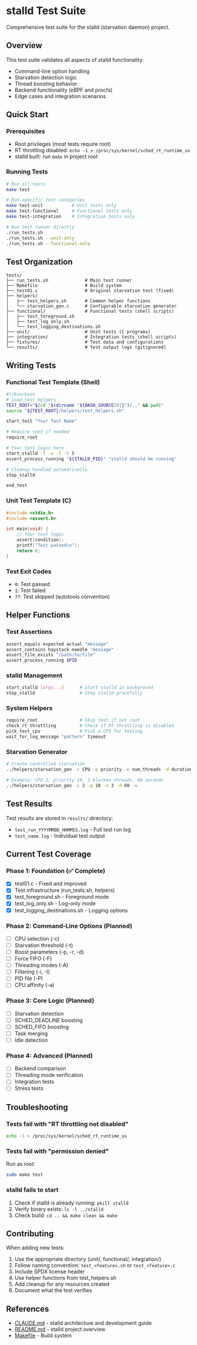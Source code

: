 # stalld Test Suite

Comprehensive test suite for the stalld (starvation daemon) project.

## Overview

This test suite validates all aspects of stalld functionality:
- Command-line option handling
- Starvation detection logic
- Thread boosting behavior
- Backend functionality (eBPF and procfs)
- Edge cases and integration scenarios

## Quick Start

### Prerequisites

- Root privileges (most tests require root)
- RT throttling disabled: `echo -1 > /proc/sys/kernel/sched_rt_runtime_us`
- stalld built: run `make` in project root

### Running Tests

```bash
# Run all tests
make test

# Run specific test categories
make test-unit           # Unit tests only
make test-functional     # Functional tests only
make test-integration    # Integration tests only

# Run test runner directly
./run_tests.sh
./run_tests.sh --unit-only
./run_tests.sh --functional-only
```

## Test Organization

```
tests/
├── run_tests.sh              # Main test runner
├── Makefile                  # Build system
├── test01.c                  # Original starvation test (fixed)
├── helpers/
│   ├── test_helpers.sh       # Common helper functions
│   └── starvation_gen.c      # Configurable starvation generator
├── functional/               # Functional tests (shell scripts)
│   ├── test_foreground.sh
│   ├── test_log_only.sh
│   └── test_logging_destinations.sh
├── unit/                     # Unit tests (C programs)
├── integration/              # Integration tests (shell scripts)
├── fixtures/                 # Test data and configurations
└── results/                  # Test output logs (gitignored)
```

## Writing Tests

### Functional Test Template (Shell)

```bash
#!/bin/bash
# Load test helpers
TEST_ROOT="$(cd "$(dirname "${BASH_SOURCE[0]}")/.." && pwd)"
source "${TEST_ROOT}/helpers/test_helpers.sh"

start_test "Your Test Name"

# Require root if needed
require_root

# Your test logic here
start_stalld -f -v -l -t 5
assert_process_running "${STALLD_PID}" "stalld should be running"

# Cleanup handled automatically
stop_stalld

end_test
```

### Unit Test Template (C)

```c
#include <stdio.h>
#include <assert.h>

int main(void) {
    // Your test logic
    assert(condition);
    printf("Test passed\n");
    return 0;
}
```

### Test Exit Codes

- `0`: Test passed
- `1`: Test failed
- `77`: Test skipped (autotools convention)

## Helper Functions

### Test Assertions

```bash
assert_equals expected actual "message"
assert_contains haystack needle "message"
assert_file_exists "/path/to/file"
assert_process_running $PID
```

### stalld Management

```bash
start_stalld [args...]      # Start stalld in background
stop_stalld                 # Stop stalld gracefully
```

### System Helpers

```bash
require_root                # Skip test if not root
check_rt_throttling         # Check if RT throttling is disabled
pick_test_cpu               # Pick a CPU for testing
wait_for_log_message "pattern" timeout
```

### Starvation Generator

```bash
# Create controlled starvation
../helpers/starvation_gen -c CPU -p priority -n num_threads -d duration -v

# Example: CPU 2, priority 10, 3 blockee threads, 60 seconds
../helpers/starvation_gen -c 2 -p 10 -n 3 -d 60 -v
```

## Test Results

Test results are stored in `results/` directory:
- `test_run_YYYYMMDD_HHMMSS.log` - Full test run log
- `test_name.log` - Individual test output

## Current Test Coverage

### Phase 1: Foundation (✅ Complete)
- [x] test01.c - Fixed and improved
- [x] Test infrastructure (run_tests.sh, helpers)
- [x] test_foreground.sh - Foreground mode
- [x] test_log_only.sh - Log-only mode
- [x] test_logging_destinations.sh - Logging options

### Phase 2: Command-Line Options (Planned)
- [ ] CPU selection (-c)
- [ ] Starvation threshold (-t)
- [ ] Boost parameters (-p, -r, -d)
- [ ] Force FIFO (-F)
- [ ] Threading modes (-A)
- [ ] Filtering (-i, -I)
- [ ] PID file (-P)
- [ ] CPU affinity (-a)

### Phase 3: Core Logic (Planned)
- [ ] Starvation detection
- [ ] SCHED_DEADLINE boosting
- [ ] SCHED_FIFO boosting
- [ ] Task merging
- [ ] Idle detection

### Phase 4: Advanced (Planned)
- [ ] Backend comparison
- [ ] Threading mode verification
- [ ] Integration tests
- [ ] Stress tests

## Troubleshooting

### Tests fail with "RT throttling not disabled"

```bash
echo -1 > /proc/sys/kernel/sched_rt_runtime_us
```

### Tests fail with "permission denied"

Run as root:
```bash
sudo make test
```

### stalld fails to start

1. Check if stalld is already running: `pkill stalld`
2. Verify binary exists: `ls -l ../stalld`
3. Check build: `cd .. && make clean && make`

## Contributing

When adding new tests:
1. Use the appropriate directory (unit/, functional/, integration/)
2. Follow naming convention: `test_<feature>.sh` or `test_<feature>.c`
3. Include SPDX license header
4. Use helper functions from test_helpers.sh
5. Add cleanup for any resources created
6. Document what the test verifies

## References

- [CLAUDE.md](../CLAUDE.md) - stalld architecture and development guide
- [README.md](../README.md) - stalld project overview
- [Makefile](Makefile) - Build system
